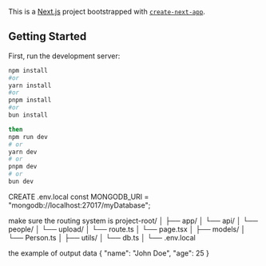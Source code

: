 This is a [Next.js](https://nextjs.org/) project bootstrapped with [`create-next-app`](https://github.com/vercel/next.js/tree/canary/packages/create-next-app).

## Getting Started

First, run the development server:

```bash
npm install
#or 
yarn install
#or
pnpm install
#or
bun install

then
npm run dev
# or
yarn dev
# or
pnpm dev
# or
bun dev
```

CREATE .env.local
const MONGODB_URI = "mongodb://localhost:27017/myDatabase";

make sure the routing system is
project-root/
│
├── app/
│   └── api/
│       └── people/
│           └── upload/
│               └── route.ts
│   └── page.tsx
│
├── models/
│   └── Person.ts
│
├── utils/
│   └── db.ts
│
└── .env.local



the example of output data 
{
  "name": "John Doe",
  "age": 25
}
